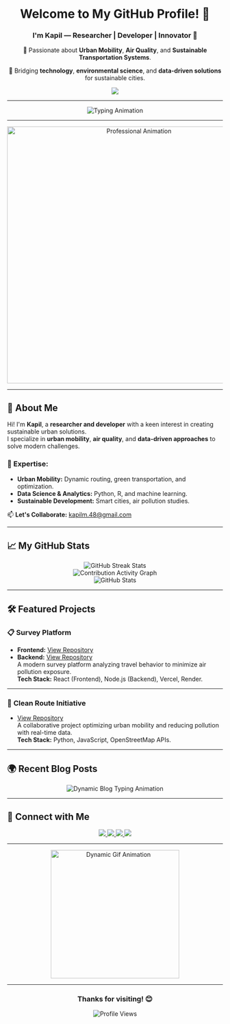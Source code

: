 <div align="center">
  <h1>Welcome to My GitHub Profile! 👋</h1>
  <h3>I'm <strong>Kapil</strong> — Researcher | Developer | Innovator 🌱</h3>
  <p>🔬 Passionate about <strong>Urban Mobility</strong>, <strong>Air Quality</strong>, and <strong>Sustainable Transportation Systems</strong>.</p>
  <p>🚀 Bridging <strong>technology</strong>, <strong>environmental science</strong>, and <strong>data-driven solutions</strong> for sustainable cities.</p>
  <a href="https://sites.google.com/view/kapil-lab/home">
    <img src="https://img.shields.io/badge/-Explore%20My%20Work-1E90FF?style=for-the-badge&logo=google&logoColor=white">
  </a>
</div>

---

<div align="center">
  <img src="https://readme-typing-svg.herokuapp.com?color=%2336BCF7&size=24&center=true&vCenter=true&width=500&lines=Researcher+in+Urban+Mobility+%F0%9F%9A%86;Passionate+about+Air+Quality+%F0%9F%8C%8D;Sustainable+Transportation+Systems+%F0%9F%9A%9A;Building+Smart+Solutions+%F0%9F%92%BB;Always+Learning+%E2%9C%A8" alt="Typing Animation">
</div>

---

<div align="center">
  <img src="https://media.giphy.com/media/Q8I2rDgr5SW3bYoZKP/giphy.gif" width="600" alt="Professional Animation">
</div>

---

## 🌟 About Me

Hi! I'm **Kapil**, a **researcher and developer** with a keen interest in creating sustainable urban solutions.  
I specialize in **urban mobility**, **air quality**, and **data-driven approaches** to solve modern challenges.  

### 🔧 Expertise:
- **Urban Mobility:** Dynamic routing, green transportation, and optimization.
- **Data Science & Analytics:** Python, R, and machine learning.
- **Sustainable Development:** Smart cities, air pollution studies.

📫 **Let's Collaborate:** [kapilm.48@gmail.com](mailto:kapilm.48@gmail.com)  

---

## 📈 My GitHub Stats

<div align="center">
  <img src="https://streak-stats.demolab.com/?user=kapil2020&theme=radical&hide_border=true" alt="GitHub Streak Stats" />
  <br>
  <img src="https://github-readme-activity-graph.vercel.app/graph?username=kapil2020&theme=react-dark&hide_border=true&area=true&line=ffffff&point=40c463" alt="Contribution Activity Graph" />
  <br>
  <img src="https://github-readme-stats.vercel.app/api?username=kapil2020&show_icons=true&theme=radical" alt="GitHub Stats" />
</div>

---

## 🛠️ Featured Projects

### 📋 **Survey Platform**
- **Frontend:** [View Repository](https://github.com/kapil2020/survey-frontend)
- **Backend:** [View Repository](https://github.com/kapil2020/survey-backend)  
A modern survey platform analyzing travel behavior to minimize air pollution exposure.  
**Tech Stack:** React (Frontend), Node.js (Backend), Vercel, Render.

---

### 🚦 **Clean Route Initiative**
- [View Repository](https://github.com/sadityakumar9211/clean-route)  
A collaborative project optimizing urban mobility and reducing pollution with real-time data.  
**Tech Stack:** Python, JavaScript, OpenStreetMap APIs.

---

## 🌍 Recent Blog Posts
<div align="center">
  <img src="https://readme-typing-svg.herokuapp.com?color=%23ff5733&size=18&lines=Dynamic+Routing+and+Green+Mobility;Air+Quality+Impact+on+Travel+Behavior;Real-Time+Data+for+Smarter+Cities" alt="Dynamic Blog Typing Animation">
</div>

---

## 🔗 Connect with Me

<div align="center">
  <a href="https://www.linkedin.com/in/kapilmeena/">
    <img src="https://img.shields.io/badge/-LinkedIn-blue?style=flat-square&logo=linkedin">
  </a>
  <a href="https://scholar.google.com/citations?user=5jIAPTEAAAAJ&hl=en">
    <img src="https://img.shields.io/badge/-Google%20Scholar-black?style=flat-square&logo=google-scholar">
  </a>
  <a href="https://sites.google.com/view/kapil-lab/home">
    <img src="https://img.shields.io/badge/-Website-green?style=flat-square&logo=google">
  </a>
  <a href="mailto:kapilm.48@gmail.com">
    <img src="https://img.shields.io/badge/-Email-red?style=flat-square&logo=gmail">
  </a>
</div>

---

<div align="center">
  <img src="https://media.giphy.com/media/5xaOcLT4VTDwK9GhA7y/giphy.gif" width="300" alt="Dynamic Gif Animation">
</div>

---

<div align="center">
  <h3>Thanks for visiting! 😊</h3>
  <img src="https://komarev.com/ghpvc/?username=kapil2020&style=flat-square&color=blue" alt="Profile Views" />
</div>
